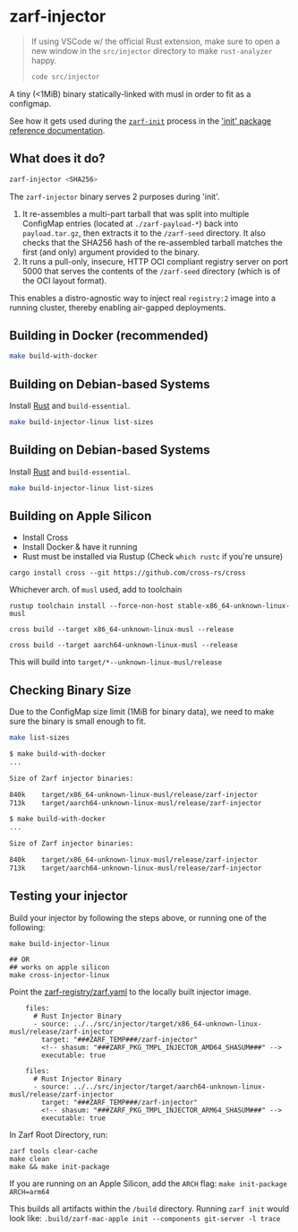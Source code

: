 
# zarf-injector

> If using VSCode w/ the official Rust extension, make sure to open a new window in the `src/injector` directory to make `rust-analyzer` happy.
>
> ```bash
> code src/injector
> ```

A tiny (<1MiB) binary statically-linked with musl in order to fit as a configmap.

See how it gets used during the [`zarf-init`](https://docs.zarf.dev/commands/zarf_init/) process in the ['init' package reference documentation](https://docs.zarf.dev/ref/init-package/).

## What does it do?

```sh
zarf-injector <SHA256>
```

The `zarf-injector` binary serves 2 purposes during 'init'.

1. It re-assembles a multi-part tarball that was split into multiple ConfigMap entries (located at `./zarf-payload-*`) back into `payload.tar.gz`, then extracts it to the `/zarf-seed` directory. It also checks that the SHA256 hash of the re-assembled tarball matches the first (and only) argument provided to the binary.
2. It runs a pull-only, insecure, HTTP OCI compliant registry server on port 5000 that serves the contents of the `/zarf-seed` directory (which is of the OCI layout format).

This enables a distro-agnostic way to inject real `registry:2` image into a running cluster, thereby enabling air-gapped deployments.

## Building in Docker (recommended)

```bash
make build-with-docker
```

## Building on Debian-based Systems

Install [Rust](https://rustup.rs/) and `build-essential`.

```bash
make build-injector-linux list-sizes
```

## Building on Debian-based Systems

Install [Rust](https://rustup.rs/) and `build-essential`.

```bash
make build-injector-linux list-sizes
```

## Building on Apple Silicon 

* Install Cross
* Install Docker & have it running
* Rust must be installed via Rustup (Check `which rustc` if you're unsure)

```
cargo install cross --git https://github.com/cross-rs/cross
```

Whichever arch. of `musl` used, add to toolchain
```
rustup toolchain install --force-non-host stable-x86_64-unknown-linux-musl
```
```
cross build --target x86_64-unknown-linux-musl --release

cross build --target aarch64-unknown-linux-musl --release
```

This will build into `target/*--unknown-linux-musl/release`



## Checking Binary Size

Due to the ConfigMap size limit (1MiB for binary data), we need to make sure the binary is small enough to fit.

```bash
make list-sizes
```

```sh
$ make build-with-docker
...

Size of Zarf injector binaries:

840k    target/x86_64-unknown-linux-musl/release/zarf-injector
713k    target/aarch64-unknown-linux-musl/release/zarf-injector
```

```sh
$ make build-with-docker
...

Size of Zarf injector binaries:

840k    target/x86_64-unknown-linux-musl/release/zarf-injector
713k    target/aarch64-unknown-linux-musl/release/zarf-injector
```

## Testing your injector

Build your injector by following the steps above, or running one of the following:
```
make build-injector-linux

## OR 
## works on apple silicon 
make cross-injector-linux 

```

Point the [zarf-registry/zarf.yaml](../../packages/zarf-registry/zarf.yaml) to
the locally built injector image.

```
    files:
      # Rust Injector Binary
      - source: ../../src/injector/target/x86_64-unknown-linux-musl/release/zarf-injector
        target: "###ZARF_TEMP###/zarf-injector"
        <!-- shasum: "###ZARF_PKG_TMPL_INJECTOR_AMD64_SHASUM###" -->
        executable: true

    files:
      # Rust Injector Binary
      - source: ../../src/injector/target/aarch64-unknown-linux-musl/release/zarf-injector
        target: "###ZARF_TEMP###/zarf-injector"
        <!-- shasum: "###ZARF_PKG_TMPL_INJECTOR_ARM64_SHASUM###" -->
        executable: true
```

In Zarf Root Directory, run:
```
zarf tools clear-cache
make clean
make && make init-package
```

If you are running on an Apple Silicon, add the `ARCH` flag:  `make init-package ARCH=arm64`

This builds all artifacts within the `/build` directory. Running `zarf init` would look like:
`.build/zarf-mac-apple init --components git-server -l trace`
